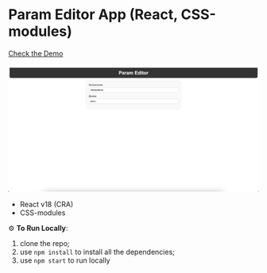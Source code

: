# Param Editor App (React, CSS-modules)

<a href="https://romanovroma.github.io/param-editor/" target="_blank">Check the Demo</a>

<img src="./src/assets/screenshot.png" alt="screenshot Param Editor" />

- React v18 (CRA)
- CSS-modules

⚙️ **To Run Locally**:

1. clone the repo;
2. use `npm install` to install all the dependencies;
3. use `npm start` to run locally
